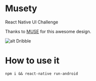 # Musety
React Native UI Challenge 

Thanks to [MUSE](https://dribbble.com/siyumiao) for this awesome design.

![alt Dribble](https://cdn.dribbble.com/users/1924782/screenshots/5914388/artboard_3x.png)

# How to use it

`npm i && react-native run-android`
